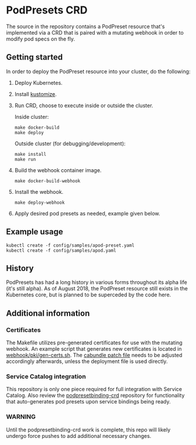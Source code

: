 # PodPresets CRD

The source in the repository contains a PodPreset resource that's implemented
via a CRD that is paired with a mutating webhook in order to modify pod specs
on the fly.

## Getting started

In order to deploy the PodPreset resource into your cluster, do the following:

1. Deploy Kubernetes.

1. Install [kustomize](https://github.com/kubernetes-sigs/kustomize).

1. Run CRD, choose to execute inside or outside the cluster.

   Inside cluster:

   ```shell
   make docker-build
   make deploy
   ```

   Outside cluster (for debugging/development):

   ```shell
   make install
   make run
   ```

1. Build the webhook container image.

   ```shell
   make docker-build-webhook
   ```

1. Install the webhook.

   ```shell
   make deploy-webhook
   ```

1. Apply desired pod presets as needed, example given below.

## Example usage

```shell
kubectl create -f config/samples/apod-preset.yaml
kubectl create -f config/samples/apod.yaml
```

## History

PodPresets has had a long history in various forms throughout its alpha life
(it's still alpha). As of August 2018, the PodPreset resource still exists in
the Kubernetes core, but is planned to be superceded by the code here.

## Additional information

### Certificates

The Makefile utilizes pre-generated certificates for use with the mutating
webhook. An example script that generates new certificates is located in
[webhook/pki/gen-certs.sh](webhook/pki/gen-certs.sh). The [cabundle patch file](webhook/kustomize-config/webhook_cabundle_patch.yaml)
needs to be adjusted accordingly afterwards, unless the deployment file is used directly.

### Service Catalog integration

This repository is only one piece required for full integration with Service
Catalog. Also review the [podpresetbinding-crd](https://github.com/jpeeler/podpresetbinding-crd)
repository for functionality that auto-generates pod presets upon service
bindings being ready.

### WARNING

Until the podpresetbinding-crd work is complete, this repo will likely undergo force pushes
to add additional necessary changes.
